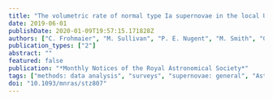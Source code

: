 ```yaml
---
title: "The volumetric rate of normal type Ia supernovae in the local Universe discovered by the Palomar Transient Factory"
date: 2019-06-01
publishDate: 2020-01-09T19:57:15.171828Z
authors: ["C. Frohmaier", "M. Sullivan", "P. E. Nugent", "M. Smith", "G. Dimitriadis", "J. S. Bloom", "S. B. Cenko", "M. M. Kasliwal", "S. R. Kulkarni", "K. Maguire", "E. O. Ofek", "D. Poznanski", "R. M. Quimby"]
publication_types: ["2"]
abstract: ""
featured: false
publication: "*Monthly Notices of the Royal Astronomical Society*"
tags: ["methods: data analysis", "surveys", "supernovae: general", "Astrophysics - High Energy Astrophysical Phenomena", "Astrophysics - Cosmology and Nongalactic Astrophysics"]
doi: "10.1093/mnras/stz807"
---
```



